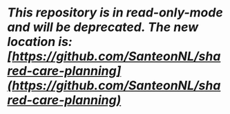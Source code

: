 # *This repository is in read-only-mode and will be deprecated. The new location is: [https://github.com/SanteonNL/shared-care-planning](https://github.com/SanteonNL/shared-care-planning)*
